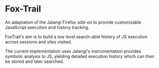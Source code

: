 Fox-Trail
=========

An adaptation of the Jalangi Firefox add-on to provide customizable 
JavaScript execution and history tracking.

FoxTrail's aim is to build a low level search-able history of JS execution across sessions and sites visited. 

The current implementation uses Jalangi's instrumentation provides symbolic analysis to JS, 
yielding detailed execution history which can then be stored and later searched.
